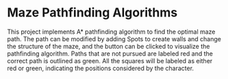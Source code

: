 # Maze Pathfinding Algorithms

This project implements A* pathfinding algorithm to find the optimal maze path. The path can be modified by adding Spots to create walls and change the structure of the maze, and the button can be clicked to visualize the pathfinding algorithm. Paths that are not pursued are labeled red and the correct path is outlined as green. All the squares will be labeled as either red or green, indicating the positions considered by the character.
